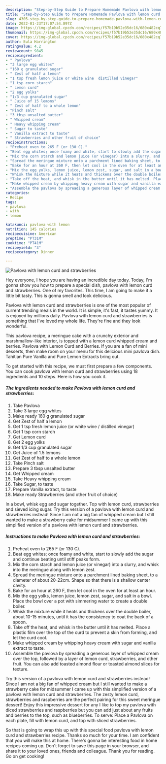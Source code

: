 ```yaml
---
description: "Step-by-Step Guide to Prepare Homemade Pavlova with lemon curd and strawberries"
title: "Step-by-Step Guide to Prepare Homemade Pavlova with lemon curd and strawberries"
slug: 4305-step-by-step-guide-to-prepare-homemade-pavlova-with-lemon-curd-and-strawberries
date: 2022-01-23T17:07:54.897Z
image: https://img-global.cpcdn.com/recipes/f57b19b52e35dc16/680x482cq70/pavlova-with-lemon-curd-and-strawberries-recipe-main-photo.jpg
thumbnail: https://img-global.cpcdn.com/recipes/f57b19b52e35dc16/680x482cq70/pavlova-with-lemon-curd-and-strawberries-recipe-main-photo.jpg
cover: https://img-global.cpcdn.com/recipes/f57b19b52e35dc16/680x482cq70/pavlova-with-lemon-curd-and-strawberries-recipe-main-photo.jpg
author: Eula Harrington
ratingvalue: 4.2
reviewcount: 9845
recipeingredient:
- " Pavlova"
- "3 large egg whites"
- "160 g granulated sugar"
- " Zest of half a lemon"
- "1 tsp fresh lemon juice or white wine  distilled vinegar"
- "1 tsp corn starch"
- " Lemon curd"
- "2 egg yolks"
- "1/3 cup granulated sugar"
- " Juice of 15 lemons"
- " Zest of half to a whole lemon"
- "Pinch salt"
- "3 tbsp unsalted butter"
- " Whipped cream"
- " Heavy whipping cream"
- " Sugar to taste"
- " Vanilla extract to taste"
- " Strawberries and other fruit of choice"
recipeinstructions:
- "Preheat oven to 265 F (or 130 C)."
- "Beat egg whites; once foamy and white, start to slowly add the sugar and continue beating until stiff peaks form."
- "Mix the corn starch and lemon juice (or vinegar) into a slurry, and whisk into the meringue along with lemon zest."
- "Spread the meringue mixture onto a parchment lined baking sheet, to a diameter of about 20-22cm. Shape so that there is a shallow center cavity."
- "Bake for an hour at 260 F, then let cool in the oven for at least an hour."
- "Mix the egg yolks, lemon juice, lemon zest, sugar, and salt in a bowl. Place the bowl over a pot with simmering water to create a double boiler."
- "Whisk the mixture while it heats and thickens over the double boiler, about 10-15 minutes, until it has the consistency to coat the back of a spoon."
- "Take off the heat, and whisk in the butter until it has melted. Place a plastic film over the top of the curd to prevent a skin from forming, and let the curd cool."
- "Make whipped cream by whipping heavy cream with sugar and vanilla extract to taste."
- "Assemble the pavlova by spreading a generous layer of whipped cream over the top, followed by a layer of lemon curd, strawberries, and other fruit. You can also add toasted almond flour or toasted almond slices for texture."
categories:
- Recipe
tags:
- pavlova
- with
- lemon

katakunci: pavlova with lemon 
nutrition: 145 calories
recipecuisine: American
preptime: "PT31M"
cooktime: "PT41M"
recipeyield: "3"
recipecategory: Dinner

---
```



![Pavlova with lemon curd and strawberries](https://img-global.cpcdn.com/recipes/f57b19b52e35dc16/680x482cq70/pavlova-with-lemon-curd-and-strawberries-recipe-main-photo.jpg)

Hey everyone, I hope you are having an incredible day today. Today, I'm gonna show you how to prepare a special dish, pavlova with lemon curd and strawberries. One of my favorites. This time, I am going to make it a little bit tasty. This is gonna smell and look delicious.

Pavlova with lemon curd and strawberries is one of the most popular of current trending meals in the world. It is simple, it's fast, it tastes yummy. It is enjoyed by millions daily. Pavlova with lemon curd and strawberries is something that I've loved my whole life. They're fine and they look wonderful.

This pavlova recipe, a meringue cake with a crunchy exterior and marshmallow-like interior, is topped with a lemon curd whipped cream and berries. Pavlova with Lemon Curd and Berries. If you are a fan of mini desserts, then make room on your menu for this delicious mini pavlova dish. Tahitian Pure Vanilla and Pure Lemon Extracts bring out.


To get started with this recipe, we must first prepare a few components. You can cook pavlova with lemon curd and strawberries using 18 ingredients and 10 steps. Here is how you cook it.

<!--inarticleads1-->

##### The ingredients needed to make Pavlova with lemon curd and strawberries:

1. Take  Pavlova
1. Take 3 large egg whites
1. Make ready 160 g granulated sugar
1. Get  Zest of half a lemon
1. Get 1 tsp fresh lemon juice (or white wine / distilled vinegar)
1. Get 1 tsp corn starch
1. Get  Lemon curd
1. Get 2 egg yolks
1. Get 1/3 cup granulated sugar
1. Get  Juice of 1.5 lemons
1. Get  Zest of half to a whole lemon
1. Take Pinch salt
1. Prepare 3 tbsp unsalted butter
1. Get  Whipped cream
1. Take  Heavy whipping cream
1. Take  Sugar, to taste
1. Prepare  Vanilla extract, to taste
1. Make ready  Strawberries (and other fruit of choice)


In a bowl, whisk egg and sugar together. Top with lemon curd, strawberries and sieved icing sugar. Try this version of a pavlova with lemon curd and strawberries instead! Since I am not a big fan of whipped cream but I still wanted to make a strawberry cake for midsummer I came up with this simplified version of a pavlova with lemon curd and strawberries. 

<!--inarticleads2-->

##### Instructions to make Pavlova with lemon curd and strawberries:

1. Preheat oven to 265 F (or 130 C).
1. Beat egg whites; once foamy and white, start to slowly add the sugar and continue beating until stiff peaks form.
1. Mix the corn starch and lemon juice (or vinegar) into a slurry, and whisk into the meringue along with lemon zest.
1. Spread the meringue mixture onto a parchment lined baking sheet, to a diameter of about 20-22cm. Shape so that there is a shallow center cavity.
1. Bake for an hour at 260 F, then let cool in the oven for at least an hour.
1. Mix the egg yolks, lemon juice, lemon zest, sugar, and salt in a bowl. Place the bowl over a pot with simmering water to create a double boiler.
1. Whisk the mixture while it heats and thickens over the double boiler, about 10-15 minutes, until it has the consistency to coat the back of a spoon.
1. Take off the heat, and whisk in the butter until it has melted. Place a plastic film over the top of the curd to prevent a skin from forming, and let the curd cool.
1. Make whipped cream by whipping heavy cream with sugar and vanilla extract to taste.
1. Assemble the pavlova by spreading a generous layer of whipped cream over the top, followed by a layer of lemon curd, strawberries, and other fruit. You can also add toasted almond flour or toasted almond slices for texture.


Try this version of a pavlova with lemon curd and strawberries instead! Since I am not a big fan of whipped cream but I still wanted to make a strawberry cake for midsummer I came up with this simplified version of a pavlova with lemon curd and strawberries. The zesty lemon curd, strawberries and raspberries are the perfect pairing for this sweet meringue dessert! Enjoy this impressive dessert for any I like to top my pavlova with diced strawberries and raspberries but you can add just about any fruits and berries to the top, such as blueberries. To serve: Place a Pavlova on each plate, fill with lemon curd, and top with sliced strawberries. 

So that is going to wrap this up with this special food pavlova with lemon curd and strawberries recipe. Thanks so much for your time. I am confident that you will make this at home. There's gonna be interesting food in home recipes coming up. Don't forget to save this page in your browser, and share it to your loved ones, friends and colleague. Thank you for reading. Go on get cooking!
